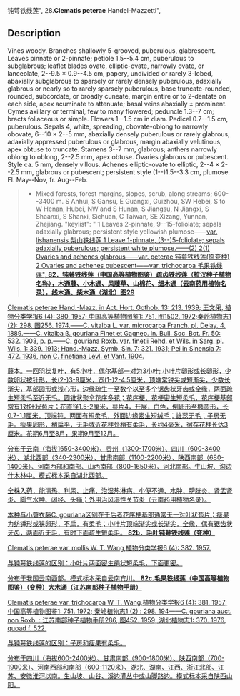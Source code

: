 钝萼铁线莲",
28.**Clematis peterae** Handel-Mazzetti",

## Description
Vines woody. Branches shallowly 5-grooved, puberulous, glabrescent. Leaves pinnate or 2-pinnate; petiole 1.5--5.4 cm, puberulous to subglabrous; leaflet blades ovate, elliptic-ovate, narrowly ovate, or lanceolate, 2--9.5 × 0.9--4.5 cm, papery, undivided or rarely 3-lobed, abaxially subglabrous to sparsely or rarely densely puberulous, adaxially glabrous or nearly so to rarely sparsely puberulous, base truncate-rounded, rounded, subcordate, or broadly cuneate, margin entire or to 2-dentate on each side, apex acuminate to attenuate; basal veins abaxially ± prominent. Cymes axillary or terminal, few to many flowered; peduncle 1.3--7 cm; bracts foliaceous or simple. Flowers 1--1.5 cm in diam. Pedicel 0.7--1.5 cm, puberulous. Sepals 4, white, spreading, obovate-oblong to narrowly obovate, 6--10 × 2--5 mm, abaxially densely puberulous or rarely glabrous, adaxially appressed puberulous or glabrous, margin abaxially velutinous, apex obtuse to truncate. Stamens 3--7 mm, glabrous; anthers narrowly oblong to oblong, 2--2.5 mm, apex obtuse. Ovaries glabrous or pubescent. Style ca. 5 mm, densely villous. Achenes elliptic-ovate to elliptic, 2--4 × 2--2.5 mm, glabrous or pubescent; persistent style (1--)1.5--3.3 cm, plumose. Fl. May--Nov, fr. Aug--Feb.

> * Mixed forests, forest margins, slopes, scrub, along streams; 600--3400 m. S Anhui, S Gansu, E Guangxi, Guizhou, SW Hebei, S to W Henan, Hubei, NW and S Hunan, S Jiangsu, N Jiangxi, S Shaanxi, S Shanxi, Sichuan, C Taiwan, SE Xizang, Yunnan, Zhejiang.
  "keylist": "
1 Leaves 2-pinnate, 9--15-foliolate; sepals adaxially glabrous; persistent style yellowish plumose——<a href='/info/Clematis peterae var. lishanensis?t=foc'>var. lishanensis 梨山铁线莲
1 Leave 1-pinnate, (3--)5-foliolate; sepals adaxially puberulous; persistent white plumose.——(2)
2(1) Ovaries and achenes glabrous——<a href='/info/Clematis peterae var. peterae?t=foc'>var. peterae 钝萼铁线莲(原变种)
2 Ovaries and achenes pubescent——<a href='/info/Clematis peterae var. trichocarpa?t=foc'>var. trichocarpa 毛果铁线莲",
**82．钝萼铁线莲（中国高等植物图鉴）疏齿铁线莲（拉汉种子植物名称），木通藤、小木通、风藤草、山棉花、细木通（云南药用植物名录），线木通、柴木通（湖北）图29**

Clematis peterae Hand.-Mazz. in Act. Hort. Gothob. 13: 213. 1939; 王文采, 植物分类学报6 (4): 380. 1957; 中国高等植物图鉴1: 751, 图1502. 1972;秦岭植物志1 (2): 298. 图256. 1974.——C. vitalba L. var. microcarpa Franch. pl. Delay. 4. 1889.——C. vitalba β. gouriana Finet et Gagnep. in. Bull. Soc. Bot. Fr. 50: 532. 1903, p. p.——C. gouriana Roxb. var. finetii Rehd. et Wils. in Sarg. pl. Wils. 1: 339. 1913; Hand.-Mazz. Symb. Sin. 7: 321. 1931; Pei in Sinensia 7: 472. 1936, non C. finetiana Levl. et Vant. 1904.

藤本。一回羽状复叶，有5小叶，偶尔基部一对为3小叶; 小叶片卵形或长卵形，少数卵状披针形，长(2-)3-9厘米，宽(1-)2-4.5厘米，顶端常锐尖或短渐尖，少数长渐尖，基部圆形或浅心形，边缘疏生一至数个以至多个锯齿状牙齿或全缘，两面疏生短柔毛至近无毛。圆锥状聚伞花序多花；花序梗、花梗密生短柔毛，花序梗基部常有1对叶状苞片；花直径1.5-2厘米，萼片4，开展，白色，倒卵形至椭圆形，长0.7-1.1厘米，顶端钝，两面有短柔毛，外面边缘密生短绒毛；雄蕊无毛；子房无毛。瘦果卵形，稍扁平，无毛或近花柱处稍有柔毛，长约4毫米，宿存花柱长达3厘米。花期6月至8月，果期9月至12月。

分布于云南（海拔1650-3400米）、贵州（1300-1700米）、四川（600-3400米）、湖北西部（340-2300米）、甘肃南部（1100-2200米）、陕西南部（680-1400米）、河南西部和南部、山西南部（800-1650米）、河北南部。生山坡、沟边什木林中。模式标本采自湖北西部。

全株入药，能清热、利尿、止痛，治湿热淋病、小便不通、水肿、膀胱炎、肾盂肾炎、脚气水肿、闭经、头痛；外用治风湿性关节炎（云南药用植物名录）。

本种与小蓑衣藤C. gouriana区别在于后者花序梗基部通常无一对叶状苞片；瘦果为纺锤形或狭卵形，不扁，有柔毛；小叶片顶端渐尖或长渐尖，全缘，偶有锯齿状牙齿，两面近无毛，有时下面疏生短柔毛。
**82b．毛叶钝萼铁线莲（变种）**

Clematis peterae var. mollis W. T. Wang,植物分类学报6 (4): 382. 1957.

与钝萼铁线莲的区别：小叶片两面密生绢状短柔毛，下面更密。

分布于我国云南西部。模式标本采自云南宾川。
**82c.毛果铁线莲（中国高等植物图鉴）（变种）大木通（江苏南部种子植物手册）**

Clematis peterae var. trichocarpa W. T. Wang,植物分类学报6 (4): 381. 1957;中国高等植物图鉴1: 751. 1972; 秦岭植物志1 (2) : 298. 194——C. gouriana auct. non Roxb. : 江苏南部种子植物手册286, 图452. 1959; 湖北植物志1: 370. 1976, quoad f. 522.

与钝萼铁线莲的区别：子房和瘦果有柔毛。

分布于四川（海拔600-2400米）、甘肃南部（900-1800米）、陕西南部（700-1900米）、河南西部和南部（600-1120米）、湖北、湖南、江西、浙江北部、江苏、安徽淮河以南。生山坡、山谷、溪边灌丛中或山脚路边。模式标本采自陕西山阳。
